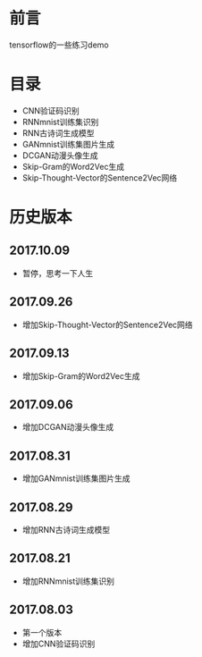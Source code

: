 ﻿# 前言
tensorflow的一些练习demo
# 目录
* CNN验证码识别
* RNNmnist训练集识别
* RNN古诗词生成模型
* GANmnist训练集图片生成
* DCGAN动漫头像生成
* Skip-Gram的Word2Vec生成
* Skip-Thought-Vector的Sentence2Vec网络

# 历史版本
## 2017.10.09
* 暂停，思考一下人生

## 2017.09.26
* 增加Skip-Thought-Vector的Sentence2Vec网络

## 2017.09.13
* 增加Skip-Gram的Word2Vec生成

## 2017.09.06
* 增加DCGAN动漫头像生成

## 2017.08.31
* 增加GANmnist训练集图片生成

## 2017.08.29
* 增加RNN古诗词生成模型

## 2017.08.21
* 增加RNNmnist训练集识别

## 2017.08.03
* 第一个版本
* 增加CNN验证码识别

